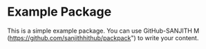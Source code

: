 # Example Package

This is a simple example package. You can use
GitHub-SANJITH M (https://github.com/sanjithhithub/packpack")
to write your content.